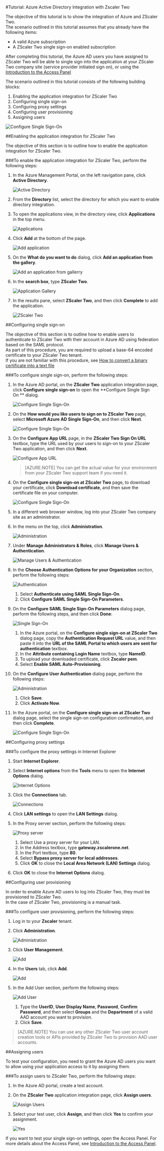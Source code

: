 <properties 
    pageTitle="Tutorial: Azure Active Directory Integration with Zscaler Two | Microsoft Azure" 
    description="Learn how to use Zscaler Two with Azure Active Directory to enable single sign-on, automated provisioning, and more!." 
    services="active-directory" 
    authors="markusvi"  
    documentationCenter="na" 
    manager="stevenpo"/>
<tags 
    ms.service="active-directory" 
    ms.devlang="na" 
    ms.topic="article" 
    ms.tgt_pltfrm="na" 
    ms.workload="identity" 
    ms.date="10/22/2015" 
    ms.author="markvi" />

#Tutorial: Azure Active Directory Integration with Zscaler Two

The objective of this tutorial is to show the integration of Azure and ZScaler Two.  
The scenario outlined in this tutorial assumes that you already have the following items:

-   A valid Azure subscription
-   A ZScaler Two single sign-on enabled subscription
  
After completing this tutorial, the Azure AD users you have assigned to ZScaler Two will be able to single sign into the application at your ZScaler Two company site (service provider initiated sign on), or using the [Introduction to the Access Panel](active-directory-saas-access-panel-introduction.md)
  
The scenario outlined in this tutorial consists of the following building blocks:

1.  Enabling the application integration for ZScaler Two
2.  Configuring single sign-on
3.  Configuring proxy settings
4.  Configuring user provisioning
5.  Assigning users

![Configure Single Sign-On](./media/active-directory-saas-zscaler-two-tutorial/IC800199.png "Configure Single Sign-On")

##Enabling the application integration for ZScaler Two
  
The objective of this section is to outline how to enable the application integration for ZScaler Two.

###To enable the application integration for ZScaler Two, perform the following steps:

1.  In the Azure Management Portal, on the left navigation pane, click **Active Directory**.

    ![Active Directory](./media/active-directory-saas-zscaler-two-tutorial/IC700993.png "Active Directory")

2.  From the **Directory** list, select the directory for which you want to enable directory integration.

3.  To open the applications view, in the directory view, click **Applications** in the top menu.

    ![Applications](./media/active-directory-saas-zscaler-two-tutorial/IC700994.png "Applications")

4.  Click **Add** at the bottom of the page.

    ![Add application](./media/active-directory-saas-zscaler-two-tutorial/IC749321.png "Add application")

5.  On the **What do you want to do** dialog, click **Add an application from the gallery**.

    ![Add an application from gallerry](./media/active-directory-saas-zscaler-two-tutorial/IC749322.png "Add an application from gallerry")

6.  In the **search box**, type **ZScaler Two**.

    ![Application Gallery](./media/active-directory-saas-zscaler-two-tutorial/IC800200.png "Application Gallery")

7.  In the results pane, select **ZScaler Two**, and then click **Complete** to add the application.

    ![ZScaler Two](./media/active-directory-saas-zscaler-two-tutorial/IC800201.png "ZScaler Two")

##Configuring single sign-on
  
The objective of this section is to outline how to enable users to authenticate to ZScaler Two with their account in Azure AD using federation based on the SAML protocol.  
As part of this procedure, you are required to upload a base-64 encoded certificate to your ZScaler Two tenant.  
If you are not familiar with this procedure, see [How to convert a binary certificate into a text file](http://youtu.be/PlgrzUZ-Y1o)

###To configure single sign-on, perform the following steps:

1.  In the Azure AD portal, on the **ZScaler Two** application integration page, click **Configure single sign-on** to open the **Configure Single Sign On ** dialog.

    ![Configure Single Sign-On](./media/active-directory-saas-zscaler-two-tutorial/IC800202.png "Configure Single Sign-On")

2.  On the **How would you like users to sign on to ZScaler Two** page, select **Microsoft Azure AD Single Sign-On**, and then click **Next**.

    ![Configure Single Sign-On](./media/active-directory-saas-zscaler-two-tutorial/IC800203.png "Configure Single Sign-On")

3.  On the **Configure App URL** page, in the **ZScaler Two Sign On URL** textbox, type the URL used by your users to sign-on to your ZScaler Two application, and then click **Next**.

    ![Configure App URL](./media/active-directory-saas-zscaler-two-tutorial/IC800204.png "Configure App URL")

    >[AZURE.NOTE] You can get the actual value for your environment from your ZScaler Two support team if you need it.

4.  On the **Configure single sign-on at ZScaler Two** page, to download your certificate, click **Download certificate**, and then save the certificate file on your computer.

    ![Configure Single Sign-On](./media/active-directory-saas-zscaler-two-tutorial/IC800205.png "Configure Single Sign-On")

5.  In a different web browser window, log into your ZScaler Two company site as an administrator.

6.  In the menu on the top, click **Administration**.

    ![Administration](./media/active-directory-saas-zscaler-two-tutorial/IC800206.png "Administration")

7.  Under **Manage Administrators & Roles**, click **Manage Users & Authentication**.

    ![Manage Users & Authentication](./media/active-directory-saas-zscaler-two-tutorial/IC800207.png "Manage Users & Authentication")

8.  In the **Choose Authentication Options for your Organization** section, perform the following steps:

    ![Authentication](./media/active-directory-saas-zscaler-two-tutorial/IC800208.png "Authentication")

    1.  Select **Authenticate using SAML Single Sign-On**.
    2.  Click **Configure SAML Single Sign-On Parameters**.

9.  On the **Configure SAML Single Sign-On Parameters** dialog page, perform the following steps, and then click **Done**:

    ![Single Sign-On](./media/active-directory-saas-zscaler-two-tutorial/IC800209.png "Single Sign-On")

    1.  In the Azure portal, on the **Configure single sign-on at ZScaler Two** dialog page, copy the **Authentication Request URL** value, and then paste it into the **URL of the SAML Portal to which users are sent for authentication** textbox.
    2.  In the **Attribute containing Login Name** textbox, type **NameID**.
    3.  To upload your downloaded certificate, click **Zscaler pem**.
    4.  Select **Enable SAML Auto-Provisioning**.

10. On the **Configure User Authentication** dialog page, perform the following steps:

    ![Administration](./media/active-directory-saas-zscaler-two-tutorial/IC800210.png "Administration")

    1.  Click **Save**.
    2.  Click **Activate Now**.

11. In the Azure portal, on the **Configure single sign-on at ZScaler Two** dialog page, select the single sign-on configuration confirmation, and then click **Complete**.

    ![Configure Single Sign-On](./media/active-directory-saas-zscaler-two-tutorial/IC800211.png "Configure Single Sign-On")

##Configuring proxy settings

###To configure the proxy settings in Internet Explorer

1.  Start **Internet Explorer**.

2.  Select **Internet options** from the **Tools** menu to open the **Internet Options** dialog.

    ![Internet Options](./media/active-directory-saas-zscaler-two-tutorial/IC769492.png "Internet Options")

3.  Click the **Connections** tab.

    ![Connections](./media/active-directory-saas-zscaler-two-tutorial/IC769493.png "Connections")

4.  Click **LAN settings** to open the **LAN Settings** dialog.

5.  In the Proxy server section, perform the following steps:

    ![Proxy server](./media/active-directory-saas-zscaler-two-tutorial/IC769494.png "Proxy server")

    1.  Select Use a proxy server for your LAN.
    2.  In the Address textbox, type **gateway.zscalerone.net**.
    3.  In the Port textbox, type **80**.
    4.  Select **Bypass proxy server for local addresses**.
    5.  Click **OK** to close the **Local Area Network (LAN) Settings** dialog.

6.  Click **OK** to close the **Internet Options** dialog.

##Configuring user provisioning
  
In order to enable Azure AD users to log into ZScaler Two, they must be provisioned to ZScaler Two.  
In the case of ZScaler Two, provisioning is a manual task.

###To configure user provisioning, perform the following steps:

1.  Log in to your **Zscaler** tenant.

2.  Click **Administration**.

    ![Administration](./media/active-directory-saas-zscaler-two-tutorial/IC781035.png "Administration")

3.  Click **User Management**.

    ![Add](./media/active-directory-saas-zscaler-two-tutorial/IC781037.png "Add")

4.  In the **Users** tab, click **Add**.

    ![Add](./media/active-directory-saas-zscaler-two-tutorial/IC781037.png "Add")

5.  In the Add User section, perform the following steps:

    ![Add User](./media/active-directory-saas-zscaler-two-tutorial/IC781038.png "Add User")

    1.  Type the **UserID**, **User Display Name**, **Password**, **Confirm Password**, and then select **Groups** and the **Department** of a valid AAD account you want to provision.
    2.  Click **Save**.

>[AZURE.NOTE] You can use any other ZScaler Two user account creation tools or APIs provided by ZScaler Two to provision AAD user accounts.

##Assigning users
  
To test your configuration, you need to grant the Azure AD users you want to allow using your application access to it by assigning them.

###To assign users to ZScaler Two, perform the following steps:

1.  In the Azure AD portal, create a test account.

2.  On the **ZScaler Two** application integration page, click **Assign users**.

    ![Assign Users](./media/active-directory-saas-zscaler-two-tutorial/IC800212.png "Assign Users")

3.  Select your test user, click **Assign**, and then click **Yes** to confirm your assignment.

    ![Yes](./media/active-directory-saas-zscaler-two-tutorial/IC767830.png "Yes")
  
If you want to test your single sign-on settings, open the Access Panel. For more details about the Access Panel, see [Introduction to the Access Panel](active-directory-saas-access-panel-introduction.md).
